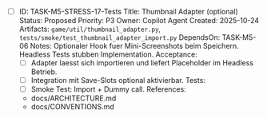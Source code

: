 - [ ] ID: TASK-M5-STRESS-17-Tests
  Title: Thumbnail Adapter (optional)
  Status: Proposed
  Priority: P3
  Owner: Copilot Agent
  Created: 2025-10-24
  Artifacts: `game/util/thumbnail_adapter.py`, `tests/smoke/test_thumbnail_adapter_import.py`
  DependsOn: TASK-M5-06
  Notes:
  Optionaler Hook fuer Mini-Screenshots beim Speichern. Headless Tests stubben Implementation.
  Acceptance:
  - [ ] Adapter laesst sich importieren und liefert Placeholder im Headless Betrieb.
  - [ ] Integration mit Save-Slots optional aktivierbar.
  Tests:
  - [ ] Smoke Test: Import + Dummy call.
  References:
  - docs/ARCHITECTURE.md
  - docs/CONVENTIONS.md
